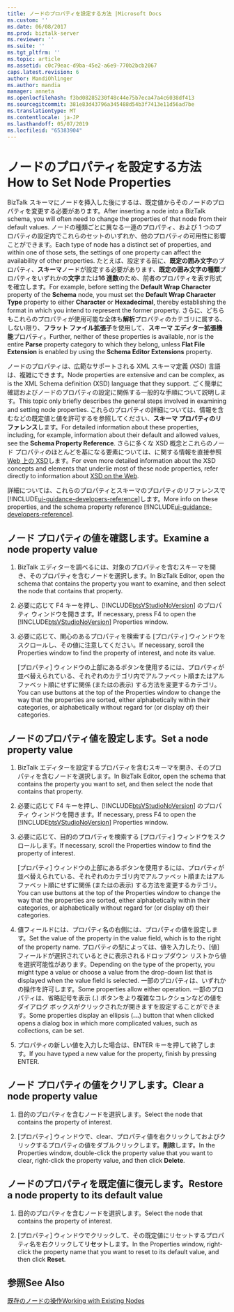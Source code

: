 ```yaml
---
title: ノードのプロパティを設定する方法 |Microsoft Docs
ms.custom: ''
ms.date: 06/08/2017
ms.prod: biztalk-server
ms.reviewer: ''
ms.suite: ''
ms.tgt_pltfrm: ''
ms.topic: article
ms.assetid: c0c79eac-d9ba-45e2-a6e9-770b2bcb2067
caps.latest.revision: 6
author: MandiOhlinger
ms.author: mandia
manager: anneta
ms.openlocfilehash: f3bd08285230f48c44e75b7eca47a4c6038df413
ms.sourcegitcommit: 381e83d43796a345488d54b3f7413e11d56ad7be
ms.translationtype: MT
ms.contentlocale: ja-JP
ms.lasthandoff: 05/07/2019
ms.locfileid: "65383904"
---
```

# <a name="how-to-set-node-properties"></a><span data-ttu-id="d28ee-102">ノードのプロパティを設定する方法</span><span class="sxs-lookup"><span data-stu-id="d28ee-102">How to Set Node Properties</span></span>
<span data-ttu-id="d28ee-103">BizTalk スキーマにノードを挿入した後にするは、既定値からそのノードのプロパティを変更する必要があります。</span><span class="sxs-lookup"><span data-stu-id="d28ee-103">After inserting a node into a BizTalk schema, you will often need to change the properties of that node from their default values.</span></span> <span data-ttu-id="d28ee-104">ノードの種類ごとに異なる一連のプロパティ、および 1 つのプロパティの設定内でこれらのセットのいずれか、他のプロパティの可用性に影響ことができます。</span><span class="sxs-lookup"><span data-stu-id="d28ee-104">Each type of node has a distinct set of properties, and within one of those sets, the settings of one property can affect the availability of other properties.</span></span> <span data-ttu-id="d28ee-105">たとえば、設定する前に、**既定の囲み文字**のプロパティ、**スキーマ**ノードが設定する必要があります、**既定の囲み文字の種類**プロパティをいずれかの**文字**または**16 進数**のため、前者のプロパティを表す形式を確立します。</span><span class="sxs-lookup"><span data-stu-id="d28ee-105">For example, before setting the **Default Wrap Character** property of the **Schema** node, you must set the **Default Wrap Character Type** property to either **Character** or **Hexadecimal**, thereby establishing the format in which you intend to represent the former property.</span></span> <span data-ttu-id="d28ee-106">さらに、どちらもこれらのプロパティが使用可能な全体も**解析**プロパティのカテゴリに属する、しない限り、**フラット ファイル拡張子**を使用して、**スキーマ エディター拡張機能**プロパティ。</span><span class="sxs-lookup"><span data-stu-id="d28ee-106">Further, neither of these properties is available, nor is the entire **Parse** property category to which they belong, unless **Flat File Extension** is enabled by using the **Schema Editor Extensions** property.</span></span>  

 <span data-ttu-id="d28ee-107">ノードのプロパティは、広範なサポートされる XML スキーマ定義 (XSD) 言語は、複雑にできます。</span><span class="sxs-lookup"><span data-stu-id="d28ee-107">Node properties are extensive and can be complex, as is the XML Schema definition (XSD) language that they support.</span></span> <span data-ttu-id="d28ee-108">ごく簡単に確認およびノードのプロパティの設定に関係する一般的な手順について説明します。</span><span class="sxs-lookup"><span data-stu-id="d28ee-108">This topic only briefly describes the general steps involved in examining and setting node properties.</span></span> <span data-ttu-id="d28ee-109">これらのプロパティの詳細については、情報を含むなどの既定値と値を許可するを参照してください、**スキーマ プロパティのリファレンス**します。</span><span class="sxs-lookup"><span data-stu-id="d28ee-109">For detailed information about these properties, including, for example, information about their default and allowed values, see the **Schema Property Reference**.</span></span> <span data-ttu-id="d28ee-110">さらに多くな XSD 概念とこれらのノード プロパティのほとんどを基になる要素については、に関する情報を直接参照[Web 上の XSD](../core/xsd-resources-on-the-web.md)します。</span><span class="sxs-lookup"><span data-stu-id="d28ee-110">For even more detailed information about the XSD concepts and elements that underlie most of these node properties, refer directly to information about [XSD on the Web](../core/xsd-resources-on-the-web.md).</span></span>  

<span data-ttu-id="d28ee-111">詳細については、これらのプロパティとスキーマのプロパティのリファレンスで[!INCLUDE[ui-guidance-developers-reference](../includes/ui-guidance-developers-reference.md)]します。</span><span class="sxs-lookup"><span data-stu-id="d28ee-111">More info on these properties, and the schema property reference [!INCLUDE[ui-guidance-developers-reference](../includes/ui-guidance-developers-reference.md)].</span></span>

  
## <a name="examine-a-node-property-value"></a><span data-ttu-id="d28ee-112">ノード プロパティの値を確認します。</span><span class="sxs-lookup"><span data-stu-id="d28ee-112">Examine a node property value</span></span>  
  
1. <span data-ttu-id="d28ee-113">BizTalk エディターを調べるには、対象のプロパティを含むスキーマを開き、そのプロパティを含むノードを選択します。</span><span class="sxs-lookup"><span data-stu-id="d28ee-113">In BizTalk Editor, open the schema that contains the property you want to examine, and then select the node that contains that property.</span></span>  
  
2. <span data-ttu-id="d28ee-114">必要に応じて F4 キーを押し、[!INCLUDE[btsVStudioNoVersion](../includes/btsvstudionoversion-md.md)] のプロパティ ウィンドウを開きます。</span><span class="sxs-lookup"><span data-stu-id="d28ee-114">If necessary, press F4 to open the [!INCLUDE[btsVStudioNoVersion](../includes/btsvstudionoversion-md.md)] Properties window.</span></span>  
  
3. <span data-ttu-id="d28ee-115">必要に応じて、関心のあるプロパティを検索する [プロパティ] ウィンドウをスクロールし、その値に注意してください。</span><span class="sxs-lookup"><span data-stu-id="d28ee-115">If necessary, scroll the Properties window to find the property of interest, and note its value.</span></span>  
  
    <span data-ttu-id="d28ee-116">[プロパティ] ウィンドウの上部にあるボタンを使用するには、プロパティが並べ替えられている、それぞれのカテゴリ内でアルファベット順またはアルファベット順にせずに関係 (またはの表示) する方法を変更するカテゴリ。</span><span class="sxs-lookup"><span data-stu-id="d28ee-116">You can use buttons at the top of the Properties window to change the way that the properties are sorted, either alphabetically within their categories, or alphabetically without regard for (or display of) their categories.</span></span>  
  
## <a name="set-a-node-property-value"></a><span data-ttu-id="d28ee-117">ノードのプロパティ値を設定します。</span><span class="sxs-lookup"><span data-stu-id="d28ee-117">Set a node property value</span></span>  
  
1. <span data-ttu-id="d28ee-118">BizTalk エディターを設定するプロパティを含むスキーマを開き、そのプロパティを含むノードを選択します。</span><span class="sxs-lookup"><span data-stu-id="d28ee-118">In BizTalk Editor, open the schema that contains the property you want to set, and then select the node that contains that property.</span></span>  
  
2. <span data-ttu-id="d28ee-119">必要に応じて F4 キーを押し、[!INCLUDE[btsVStudioNoVersion](../includes/btsvstudionoversion-md.md)] のプロパティ ウィンドウを開きます。</span><span class="sxs-lookup"><span data-stu-id="d28ee-119">If necessary, press F4 to open the [!INCLUDE[btsVStudioNoVersion](../includes/btsvstudionoversion-md.md)] Properties window.</span></span>  
  
3. <span data-ttu-id="d28ee-120">必要に応じて、目的のプロパティを検索する [プロパティ] ウィンドウをスクロールします。</span><span class="sxs-lookup"><span data-stu-id="d28ee-120">If necessary, scroll the Properties window to find the property of interest.</span></span>  
  
    <span data-ttu-id="d28ee-121">[プロパティ] ウィンドウの上部にあるボタンを使用するには、プロパティが並べ替えられている、それぞれのカテゴリ内でアルファベット順またはアルファベット順にせずに関係 (またはの表示) する方法を変更するカテゴリ。</span><span class="sxs-lookup"><span data-stu-id="d28ee-121">You can use buttons at the top of the Properties window to change the way that the properties are sorted, either alphabetically within their categories, or alphabetically without regard for (or display of) their categories.</span></span>  
  
4. <span data-ttu-id="d28ee-122">値フィールドには、プロパティ名の右側には、プロパティの値を設定します。</span><span class="sxs-lookup"><span data-stu-id="d28ee-122">Set the value of the property in the value field, which is to the right of the property name.</span></span> <span data-ttu-id="d28ee-123">プロパティの型によっては、値を入力したり、[値] フィールドが選択されているときに表示されるドロップダウン リストから値を選択可能性があります。</span><span class="sxs-lookup"><span data-stu-id="d28ee-123">Depending on the type of the property, you might type a value or choose a value from the drop-down list that is displayed when the value field is selected.</span></span> <span data-ttu-id="d28ee-124">一部のプロパティは、いずれかの操作を許可します。</span><span class="sxs-lookup"><span data-stu-id="d28ee-124">Some properties allow either operation.</span></span> <span data-ttu-id="d28ee-125">一部のプロパティは、省略記号を表示 (**.**) ボタンをより複雑なコレクションなどの値をダイアログ ボックスがクリックされたが開きますを設定することができます。</span><span class="sxs-lookup"><span data-stu-id="d28ee-125">Some properties display an ellipsis (**...**) button that when clicked opens a dialog box in which more complicated values, such as collections, can be set.</span></span>  
  
5. <span data-ttu-id="d28ee-126">プロパティの新しい値を入力した場合は、ENTER キーを押して終了します。</span><span class="sxs-lookup"><span data-stu-id="d28ee-126">If you have typed a new value for the property, finish by pressing ENTER.</span></span>  
  
##  <a name="clear-a-node-property-value"></a><span data-ttu-id="d28ee-127">ノード プロパティの値をクリアします。</span><span class="sxs-lookup"><span data-stu-id="d28ee-127">Clear a node property value</span></span>  
  
1.  <span data-ttu-id="d28ee-128">目的のプロパティを含むノードを選択します。</span><span class="sxs-lookup"><span data-stu-id="d28ee-128">Select the node that contains the property of interest.</span></span>  
  
2.  <span data-ttu-id="d28ee-129">[プロパティ] ウィンドウで、clear、プロパティ値を右クリックしておよびクリックするプロパティの値をダブルクリックします。**削除**します。</span><span class="sxs-lookup"><span data-stu-id="d28ee-129">In the Properties window, double-click the property value that you want to clear, right-click the property value, and then click **Delete**.</span></span>  
  
## <a name="restore-a-node-property-to-its-default-value"></a><span data-ttu-id="d28ee-130">ノードのプロパティを既定値に復元します。</span><span class="sxs-lookup"><span data-stu-id="d28ee-130">Restore a node property to its default value</span></span>  
  
1.  <span data-ttu-id="d28ee-131">目的のプロパティを含むノードを選択します。</span><span class="sxs-lookup"><span data-stu-id="d28ee-131">Select the node that contains the property of interest.</span></span>  
  
2.  <span data-ttu-id="d28ee-132">[プロパティ] ウィンドウでクリックして、その既定値にリセットするプロパティ名を右クリックして**リセット**します。</span><span class="sxs-lookup"><span data-stu-id="d28ee-132">In the Properties window, right-click the property name that you want to reset to its default value, and then click **Reset**.</span></span>  
  
## <a name="see-also"></a><span data-ttu-id="d28ee-133">参照</span><span class="sxs-lookup"><span data-stu-id="d28ee-133">See Also</span></span>  
 [<span data-ttu-id="d28ee-134">既存のノードの操作</span><span class="sxs-lookup"><span data-stu-id="d28ee-134">Working with Existing Nodes</span></span>](../core/working-with-existing-nodes.md)